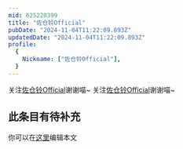 ```yaml
---
mid: 625220399
title: "佐仓铃Official"
pubDate: "2024-11-04T11:22:09.893Z"
updatedDate: "2024-11-04T11:22:09.893Z"
profile:
  {
    Nickname: ["佐仓铃Official"],
  }
---
```


关注[佐仓铃Official](https://space.bilibili.com/625220399)谢谢喵~ 关注[佐仓铃Official](https://space.bilibili.com/625220399)谢谢喵~

## 此条目有待补充
你可以在[这里](https://github.com/Yuhanawa/VTuber.ICU-Content/edit/master/v/佐仓铃Official/index.md)编辑本文
